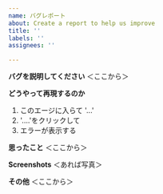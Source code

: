 ```yaml
---
name: バグレポート
about: Create a report to help us improve
title: ''
labels: ''
assignees: ''

---
```


**バグを説明してください**
＜ここから＞

**どうやって再現するのか**
1. このエージに入らて '...'
2. '....'をクリックして
3. エラーが表示する

**思ったこと**
＜ここから＞

**Screenshots**
＜あれば写真＞

**その他**
＜ここから＞
